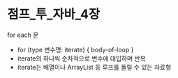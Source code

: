 # 점프_투_자바_4장

for each 문

- for (type 변수명: iterate) {
    body-of-loop
}
- iterate의 하나씩 순차적으로 변수에 대입하며 반복
- iterate는 배열이나 ArrayList 등 루프를 돌릴 수 있는 자료형